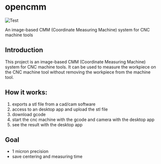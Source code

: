 # opencmm
![Test](https://github.com/OpenCMM/opencmm/actions/workflows/ci.yml/badge.svg)

An image-based CMM (Coordinate Measuring Machine) system for CNC machine tools

## Introduction
This project is an image-based CMM (Coordinate Measuring Machine) system for CNC machine tools. It can be used to measure the workpiece on the CNC machine tool without removing the workpiece from the machine tool.

## How it works:

1. exports a stl file from a cad/cam software
2. access to an desktop app and upload the stl file
3. download gcode
4. start the cnc machine with the gcode and camera with the desktop app
5. see the result with the desktop app

## Goal
- 1 micron precision
- save centering and measuring time 
